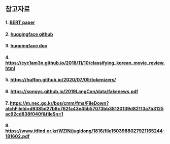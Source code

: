 ## 참고자료
#### 1. [BERT paper](https://arxiv.org/pdf/1810.04805.pdf)   
#### 2. [huggingface github](https://github.com/huggingface/transformers/issues/1950)   
#### 3. [huggingface doc](https://huggingface.co/transformers/model_doc/bert.html#tfbertmodel)   
#### 4. https://cyc1am3n.github.io/2018/11/10/classifying_korean_movie_review.html
#### 5. https://huffon.github.io/2020/07/05/tokenizers/
#### 6. https://songys.github.io/2019LangCon/data/fakenews.pdf
#### 7. https://m.nec.go.kr/bos/cmm/fms/FileDown?atchFileId=d9385d27b8c762fa43e45b57073bb38120139d82113a7b3125ac92cd838f040f&fileSn=1
#### 8. https://www.itfind.or.kr/WZIN/jugidong/1816/file1503988027921165244-181602.pdf
